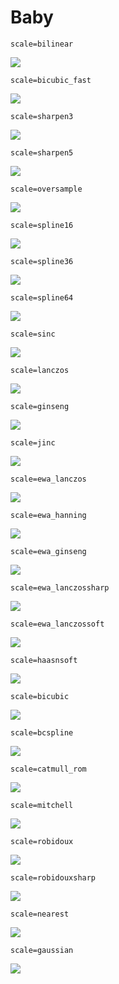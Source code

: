 # Baby

    scale=bilinear
![](baby/bilinear.png)

    scale=bicubic_fast
![](baby/bicubic_fast.png)

    scale=sharpen3
![](baby/sharpen3.png)

    scale=sharpen5
![](baby/sharpen5.png)

    scale=oversample
![](baby/oversample.png)

    scale=spline16
![](baby/spline16.png)

    scale=spline36
![](baby/spline36.png)

    scale=spline64
![](baby/spline64.png)

    scale=sinc
![](baby/sinc.png)

    scale=lanczos
![](baby/lanczos.png)

    scale=ginseng
![](baby/ginseng.png)

    scale=jinc
![](baby/jinc.png)

    scale=ewa_lanczos
![](baby/ewa_lanczos.png)

    scale=ewa_hanning
![](baby/ewa_hanning.png)

    scale=ewa_ginseng
![](baby/ewa_ginseng.png)

    scale=ewa_lanczossharp
![](baby/ewa_lanczossharp.png)

    scale=ewa_lanczossoft
![](baby/ewa_lanczossoft.png)

    scale=haasnsoft
![](baby/haasnsoft.png)

    scale=bicubic
![](baby/bicubic.png)

    scale=bcspline
![](baby/bcspline.png)

    scale=catmull_rom
![](baby/catmull_rom.png)

    scale=mitchell
![](baby/mitchell.png)

    scale=robidoux
![](baby/robidoux.png)

    scale=robidouxsharp
![](baby/robidouxsharp.png)

    scale=nearest
![](baby/nearest.png)

    scale=gaussian
![](baby/gaussian.png)
